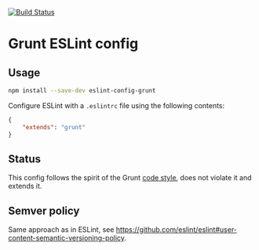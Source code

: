 [![Build Status](https://travis-ci.org/markelog/eslint-config-grunt.svg)](https://travis-ci.org/markelog/eslint-config-grunt)

# Grunt ESLint config

## Usage

```sh
npm install --save-dev eslint-config-grunt
```

Configure ESLint with a `.eslintrc` file using the following contents:
```json
{
	"extends": "grunt"
}
```

## Status

This config follows the spirit of the Grunt [code style](http://gruntjs.com/contributing#syntax), does not violate it and extends it.

## Semver policy

Same approach as in ESLint, see https://github.com/eslint/eslint#user-content-semantic-versioning-policy.
